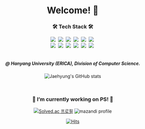 <div align="center">
  <h1 align="center">Welcome! 👋 </h1>
  <h3 align="center">🛠 Tech Stack 🛠</h3>
  <img src="https://img.shields.io/badge/ReactJS-61DBFB?style=flat-square&logo=React&logoColor=black"/></a>&nbsp;
  <img src="https://img.shields.io/badge/Python-3766AB?style=flat-square&logo=Python&logoColor=white"/></a>&nbsp;
  <img src="https://img.shields.io/badge/C-A8B9CC?style=flat-square&logo=C&logoColor=white"/></a>&nbsp;
  <img src="https://img.shields.io/badge/C++-00599C?style=flat-square&logo=C%2B%2B&logoColor=white"/></a>&nbsp;
  <img src="https://img.shields.io/badge/C%23-239120?style=flat-square&logo=CSharp&logoColor=white"/></a>&nbsp;
  <img src="https://img.shields.io/badge/VB.NET-512BD4?style=flat-square&logo=.NET&logoColor=white"/></a>&nbsp
  <br>
  <img src="https://img.shields.io/badge/Java-007396?style=flat-square&logo=Java&logoColor=white"/></a>&nbsp;
  <img src="https://img.shields.io/badge/HTML-E34F26?style=flat-square&logo=HTML5&logoColor=white"/></a>&nbsp;
  <img src="https://img.shields.io/badge/CSS-1572B6?style=flat-square&logo=CSS3&logoColor=white"/></a>&nbsp;
  <img src="https://img.shields.io/badge/Arduino-00979D?style=flat-square&logo=Arduino&logoColor=white"/></a>&nbsp;
  <img src="https://img.shields.io/badge/Android-3DDC84?style=flat-square&logo=Android&logoColor=white"/></a>&nbsp;
  <img src="https://img.shields.io/badge/Photoshop-31A8FF?style=flat-square&logo=Adobe Photoshop&logoColor=white"/></a>&nbsp;
  <br>
</div>
<br>
<div align="center">
  <h5 align="center">@ Hanyang University (ERICA), Division of Computer Science.</h5>
  
  ![Jaehyung's GitHub stats](https://github-readme-stats.vercel.app/api?username=devITae&theme=buefy&show_icons=true&count_private=true)
</div>
<br>
<div align="center">
  <h3 align="center">🔭 I’m currently working on PS! 🌱</h3>
  
  [![Solved.ac 프로필](http://mazassumnida.wtf/api/v2/generate_badge?boj=itae)](https://solved.ac/itae) 
  ![mazandi profile](http://mazandi.herokuapp.com/api?handle=itae&theme=warm)
  <br>
  
  [![Hits](https://hits.seeyoufarm.com/api/count/incr/badge.svg?url=https%3A%2F%2Fgithub.com%2FdevITae&count_bg=%2379C83D&title_bg=%23555555&icon=&icon_color=%23E7E7E7&title=hits&edge_flat=false)](https://hits.seeyoufarm.com)
</div>


<!--
**devITae/devITae** is a ✨ _special_ ✨ repository because its `README.md` (this file) appears on your GitHub profile.

Here are some ideas to get you started:

- 🔭 I’m currently working on ...
- 🌱 I’m currently learning ...
- 👯 I’m looking to collaborate on ...
- 🤔 I’m looking for help with ...
- 💬 Ask me about ...
- 📫 How to reach me: ...
- 😄 Pronouns: ...
- ⚡ Fun fact: ...
-->
